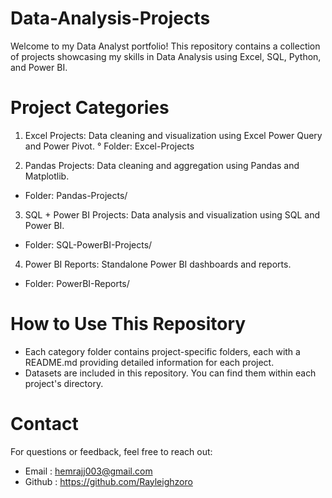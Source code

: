 # Data-Analysis-Projects

Welcome to my Data Analyst portfolio! This repository contains a collection of projects showcasing my skills in Data Analysis using Excel, SQL, Python, and Power BI.

# Project Categories

1. Excel Projects: Data cleaning and visualization using Excel Power Query and Power Pivot.
° Folder: Excel-Projects

2. Pandas Projects: Data cleaning and aggregation using Pandas and Matplotlib.
- Folder: Pandas-Projects/

3. SQL + Power BI Projects: Data analysis and visualization using SQL and Power BI.
- Folder: SQL-PowerBI-Projects/

4. Power BI Reports: Standalone Power BI dashboards and reports.
- Folder: PowerBI-Reports/

# How to Use This Repository
- Each category folder contains project-specific folders, each with a README.md providing detailed information for each project.
- Datasets are included in this repository. You can find them within each project's directory.

# Contact
For questions or feedback, feel free to reach out:
- Email : hemrajj003@gmail.com
- Github : https://github.com/Rayleighzoro
